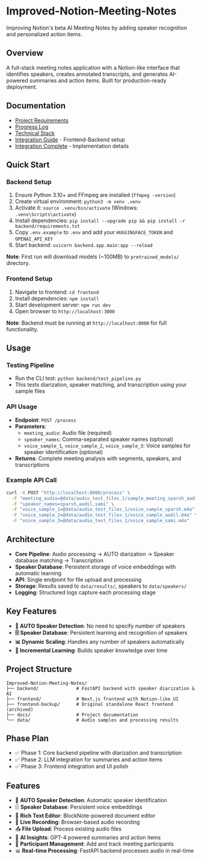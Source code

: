 # Improved-Notion-Meeting-Notes

Improving Notion's beta AI Meeting Notes by adding speaker recognition and personalized action items.

## Overview
A full-stack meeting notes application with a Notion-like interface that identifies speakers, creates annotated transcripts, and generates AI-powered summaries and action items. Built for production-ready deployment.

## Documentation
- [Project Requirements](docs/project-requirements.md)
- [Progress Log](docs/progress-log.md)
- [Technical Stack](docs/technical-stack.md)
- [Integration Guide](docs/INTEGRATION_GUIDE.md) - Frontend-Backend setup
- [Integration Complete](docs/INTEGRATION_COMPLETE.md) - Implementation details

## Quick Start

### Backend Setup
1. Ensure Python 3.10+ and FFmpeg are installed (`ffmpeg -version`)
2. Create virtual environment: `python3 -m venv .venv`
3. Activate it: `source .venv/bin/activate` (Windows: `.venv\Scripts\activate`)
4. Install dependencies: `pip install --upgrade pip && pip install -r backend/requirements.txt`
5. Copy `.env.example` to `.env` and add your `HUGGINGFACE_TOKEN` and `OPENAI_API_KEY`
6. Start backend: `uvicorn backend.app.main:app --reload`

**Note**: First run will download models (~100MB) to `pretrained_models/` directory.

### Frontend Setup
1. Navigate to frontend: `cd frontend`
2. Install dependencies: `npm install`
3. Start development server: `npm run dev`
4. Open browser to `http://localhost:3000`

**Note**: Backend must be running at `http://localhost:8000` for full functionality.

## Usage
### Testing Pipeline
- Run the CLI test: `python backend/test_pipeline.py`
- This tests diarization, speaker matching, and transcription using your sample files

### API Usage
- **Endpoint**: `POST /process`
- **Parameters**:
  - `meeting_audio`: Audio file (required)
  - `speaker_names`: Comma-separated speaker names (optional)
  - `voice_sample_1`, `voice_sample_2`, `voice_sample_3`: Voice samples for speaker identification (optional)
- **Returns**: Complete meeting analysis with segments, speakers, and transcriptions

### Example API Call
```bash
curl -X POST "http://localhost:8000/process" \
  -F "meeting_audio=@data/audio_test_files_1/sample_meeting_sparsh_aadil_sami.m4a" \
  -F "speaker_names=sparsh,aadil,sami" \
  -F "voice_sample_1=@data/audio_test_files_1/voice_sample_sparsh.m4a" \
  -F "voice_sample_2=@data/audio_test_files_1/voice_sample_aadil.m4a" \
  -F "voice_sample_3=@data/audio_test_files_1/voice_sample_sami.m4a"
```

## Architecture
- **Core Pipeline**: Audio processing → AUTO diarization → Speaker database matching → Transcription
- **Speaker Database**: Persistent storage of voice embeddings with automatic learning
- **API**: Single endpoint for file upload and processing
- **Storage**: Results saved to `data/results/`, speakers to `data/speakers/`
- **Logging**: Structured logs capture each processing stage

## Key Features
- **🎯 AUTO Speaker Detection**: No need to specify number of speakers
- **🗄️ Speaker Database**: Persistent learning and recognition of speakers
- **📊 Dynamic Scaling**: Handles any number of speakers automatically
- **🔄 Incremental Learning**: Builds speaker knowledge over time

## Project Structure
```
Improved-Notion-Meeting-Notes/
├── backend/              # FastAPI backend with speaker diarization & AI
├── frontend/             # Next.js frontend with Notion-like UI
├── frontend-backup/      # Original standalone React frontend (archived)
├── docs/                 # Project documentation
└── data/                 # Audio samples and processing results
```

## Phase Plan
- ✅ Phase 1: Core backend pipeline with diarization and transcription
- ✅ Phase 2: LLM integration for summaries and action items
- ✅ Phase 3: Frontend integration and UI polish

## Features
- 🎯 **AUTO Speaker Detection**: Automatic speaker identification
- 🗄️ **Speaker Database**: Persistent voice embeddings
- 📝 **Rich Text Editor**: BlockNote-powered document editor
- 🎤 **Live Recording**: Browser-based audio recording
- 📤 **File Upload**: Process existing audio files
- 🤖 **AI Insights**: GPT-4 powered summaries and action items
- 👥 **Participant Management**: Add and track meeting participants
- 📊 **Real-time Processing**: FastAPI backend processes audio in real-time